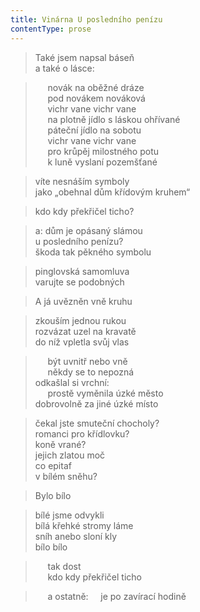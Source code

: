 ```yaml
---
title: Vinárna U posledního penízu
contentType: prose
---
```


> Také jsem napsal báseň  
> a také o lásce:

  

>      novák na oběžné dráze  
>      pod novákem nováková  
>      vichr vane vichr vane  
>      na plotně jídlo s láskou ohřívané  
>      páteční jídlo na sobotu  
>      vichr vane vichr vane  
>      pro krůpěj milostného potu  
>      k luně vyslaní pozemšťané

  

> víte nesnáším symboly  
> jako „obehnal dům křídovým kruhem“

  

> kdo kdy překřičel ticho?

  

> a: dům je opásaný slámou  
> u posledního penízu?  
> škoda tak pěkného symbolu

  

> pinglovská samomluva  
> varujte se podobných

  

> A já uvězněn vně kruhu

  

> zkouším jednou rukou  
> rozvázat uzel na kravatě  
> do níž vpletla svůj vlas

  

>      být uvnitř nebo vně  
>      někdy se to nepozná  
> odkašlal si vrchní:  
>      prostě vyměnila úzké město  
> dobrovolně za jiné úzké místo

  

> čekal jste smuteční chocholy?  
> romanci pro křídlovku?  
> koně vrané?  
> jejich zlatou moč  
> co epitaf  
> v bílém sněhu?

  

> Bylo bílo

  

> bílé jsme odvykli  
> bílá křehké stromy láme  
> sníh anebo sloní kly  
> bílo bílo

  

>      tak dost  
>      kdo kdy překřičel ticho

  

>      a ostatně:     je po zavírací hodině
